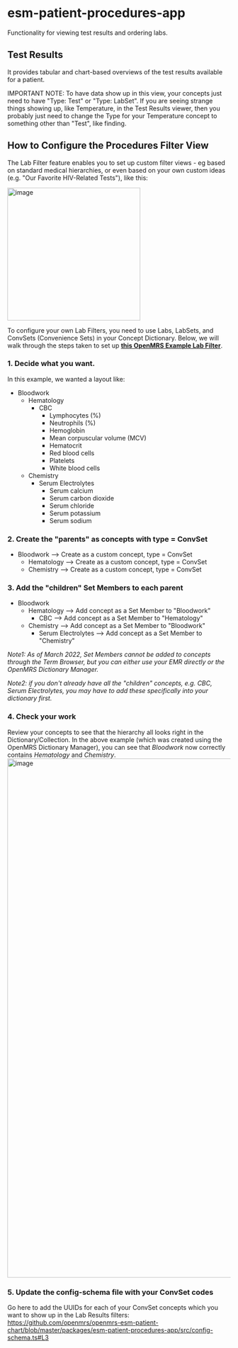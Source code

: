 # esm-patient-procedures-app

Functionality for viewing test results and ordering labs.

## Test Results

It provides tabular and chart-based overviews of the test results available for a patient. 

IMPORTANT NOTE: To have data show up in this view, your concepts just need to have "Type: Test" or "Type: LabSet". 
If you are seeing strange things showing up, like Temperature, in the Test Results viewer, then you probably just need to change the Type for your Temperature concept to something other than "Test", like finding. 


## How to Configure the Procedures Filter View
The Lab Filter feature enables you to set up custom filter views - eg based on standard medical hierarchies, or even based on your own custom ideas (e.g. "Our Favorite HIV-Related Tests"), like this:

<img width="300" alt="image" src="https://user-images.githubusercontent.com/67400059/161005725-18b38112-d2bd-4ae1-8a01-f797cb69aa57.png">

To configure your own Lab Filters, you need to use Labs, LabSets, and ConvSets (Convenience Sets) in your Concept Dictionary. 
Below, we will walk through the steps taken to set up [**this OpenMRS Example Lab Filter**](https://app.openconceptlab.org/#/orgs/openmrs/collections/ExampleLabFilter/).

### 1. Decide what you want. 
In this example, we wanted a layout like: 
 * Bloodwork
   * Hematology
     * CBC
       * 	Lymphocytes (%)
       * 	Neutrophils (%)
       * 	Hemoglobin
       * 	Mean corpuscular volume	(MCV)
       * 	Hematocrit
       * 	Red blood cells
       * 	Platelets	
       * 	White blood cells
   * Chemistry
     * Serum Electrolytes
       * 	Serum calcium	
       * 	Serum carbon dioxide
       * 	Serum chloride
       * 	Serum potassium
       * 	Serum sodium

### 2. Create the "parents" as concepts with type = ConvSet
 * Bloodwork --> Create as a custom concept, type = ConvSet
   * Hematology --> Create as a custom concept, type = ConvSet
   * Chemistry --> Create as a custom concept, type = ConvSet


### 3. Add the "children" Set Members to each parent
 * Bloodwork
   * Hematology --> Add concept as a Set Member to "Bloodwork"
     * CBC --> Add concept as a Set Member to "Hematology"
   * Chemistry --> Add concept as a Set Member to "Bloodwork"
     * Serum Electrolytes --> Add concept as a Set Member to "Chemistry"

_Note1: As of March 2022, Set Members cannot be added to concepts through the Term Browser, but you can either use your EMR directly or the OpenMRS Dictionary Manager._

_Note2: if you don't already have all the "children" concepts, e.g. CBC, Serum Electrolytes, you may have to add these specifically into your dictionary first._

### 4. Check your work
Review your concepts to see that the hierarchy all looks right in the Dictionary/Collection. In the above example (which was created using the OpenMRS Dictionary Manager), you can see that _Bloodwork_ now correctly contains _Hematology_ and _Chemistry_.
<img width="1173" alt="image" src="https://user-images.githubusercontent.com/67400059/161008455-edbd31d1-00ca-4236-9309-bc41763a6f0a.png">

### 5. Update the config-schema file with your ConvSet codes
Go here to add the UUIDs for each of your ConvSet concepts which you want to show up in the Lab Results filters: 
https://github.com/openmrs/openmrs-esm-patient-chart/blob/master/packages/esm-patient-procedures-app/src/config-schema.ts#L3
